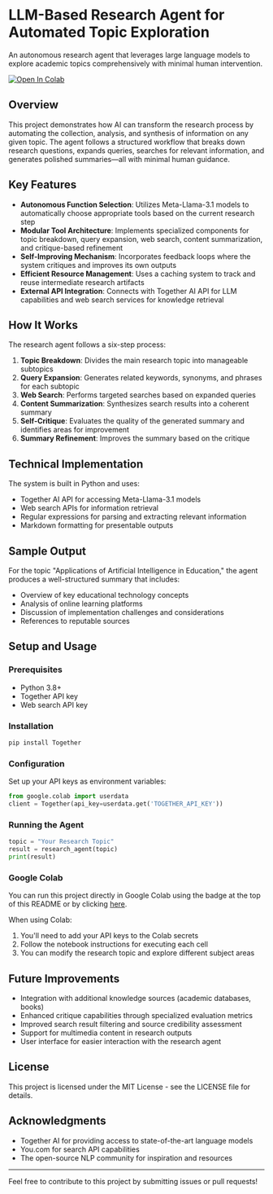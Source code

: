 # LLM-Based Research Agent for Automated Topic Exploration

An autonomous research agent that leverages large language models to explore academic topics comprehensively with minimal human intervention.

[![Open In Colab](https://colab.research.google.com/assets/colab-badge.svg)](https://colab.research.google.com/drive/1fcu2hZVh2U-EuSYRZ7VmLbrDOrIoD6eb?usp=sharing)

## Overview

This project demonstrates how AI can transform the research process by automating the collection, analysis, and synthesis of information on any given topic. The agent follows a structured workflow that breaks down research questions, expands queries, searches for relevant information, and generates polished summaries—all with minimal human guidance.


## Key Features

- **Autonomous Function Selection**: Utilizes Meta-Llama-3.1 models to automatically choose appropriate tools based on the current research step
- **Modular Tool Architecture**: Implements specialized components for topic breakdown, query expansion, web search, content summarization, and critique-based refinement
- **Self-Improving Mechanism**: Incorporates feedback loops where the system critiques and improves its own outputs
- **Efficient Resource Management**: Uses a caching system to track and reuse intermediate research artifacts
- **External API Integration**: Connects with Together AI API for LLM capabilities and web search services for knowledge retrieval

## How It Works

The research agent follows a six-step process:

1. **Topic Breakdown**: Divides the main research topic into manageable subtopics
2. **Query Expansion**: Generates related keywords, synonyms, and phrases for each subtopic
3. **Web Search**: Performs targeted searches based on expanded queries
4. **Content Summarization**: Synthesizes search results into a coherent summary
5. **Self-Critique**: Evaluates the quality of the generated summary and identifies areas for improvement
6. **Summary Refinement**: Improves the summary based on the critique

## Technical Implementation

The system is built in Python and uses:
- Together AI API for accessing Meta-Llama-3.1 models
- Web search APIs for information retrieval
- Regular expressions for parsing and extracting relevant information
- Markdown formatting for presentable outputs

## Sample Output

For the topic "Applications of Artificial Intelligence in Education," the agent produces a well-structured summary that includes:

- Overview of key educational technology concepts
- Analysis of online learning platforms
- Discussion of implementation challenges and considerations
- References to reputable sources

## Setup and Usage

### Prerequisites
- Python 3.8+
- Together API key
- Web search API key

### Installation
```bash
pip install Together
```

### Configuration
Set up your API keys as environment variables:
```python
from google.colab import userdata
client = Together(api_key=userdata.get('TOGETHER_API_KEY'))
```

### Running the Agent
```python
topic = "Your Research Topic"
result = research_agent(topic)
print(result)
```

### Google Colab
You can run this project directly in Google Colab using the badge at the top of this README or by clicking [here](https://colab.research.google.com/drive/1fcu2hZVh2U-EuSYRZ7VmLbrDOrIoD6eb?usp=sharing).

When using Colab:
1. You'll need to add your API keys to the Colab secrets
2. Follow the notebook instructions for executing each cell
3. You can modify the research topic and explore different subject areas

## Future Improvements

- Integration with additional knowledge sources (academic databases, books)
- Enhanced critique capabilities through specialized evaluation metrics
- Improved search result filtering and source credibility assessment
- Support for multimedia content in research outputs
- User interface for easier interaction with the research agent

## License

This project is licensed under the MIT License - see the LICENSE file for details.

## Acknowledgments

- Together AI for providing access to state-of-the-art language models
- You.com for search API capabilities
- The open-source NLP community for inspiration and resources

---

Feel free to contribute to this project by submitting issues or pull requests!